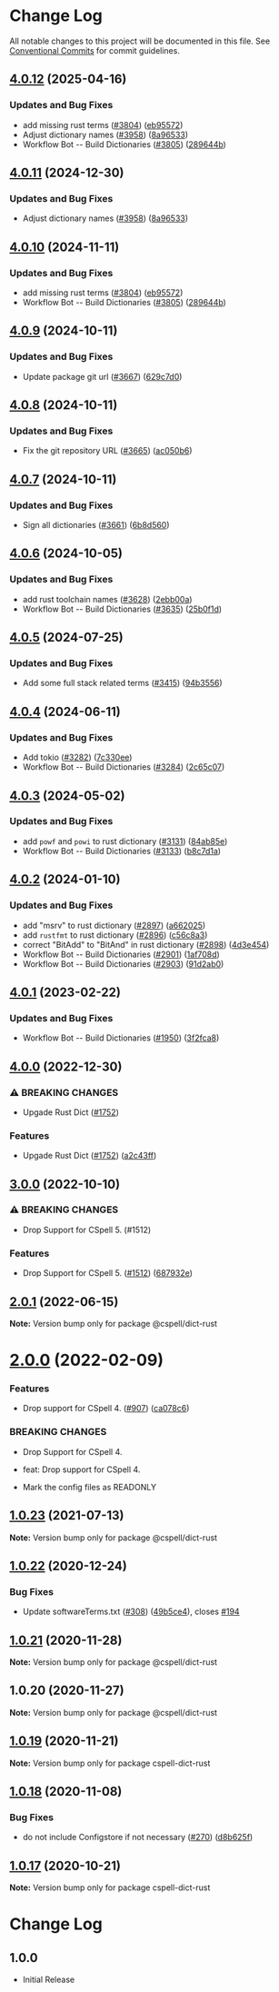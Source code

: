 # Change Log

All notable changes to this project will be documented in this file.
See [Conventional Commits](https://conventionalcommits.org) for commit guidelines.

## [4.0.12](https://github.com/digger-yu/cspell-dicts/compare/@cspell/dict-rust@4.0.11...@cspell/dict-rust@4.0.12) (2025-04-16)


### Updates and Bug Fixes

* add missing rust terms ([#3804](https://github.com/digger-yu/cspell-dicts/issues/3804)) ([eb95572](https://github.com/digger-yu/cspell-dicts/commit/eb95572987fc447638f53c0bb250295489a9ab62))
* Adjust dictionary names ([#3958](https://github.com/digger-yu/cspell-dicts/issues/3958)) ([8a96533](https://github.com/digger-yu/cspell-dicts/commit/8a96533bec21280103740868b81559437c413501))
* Workflow Bot -- Build Dictionaries ([#3805](https://github.com/digger-yu/cspell-dicts/issues/3805)) ([289644b](https://github.com/digger-yu/cspell-dicts/commit/289644b6605102db73d68683cb649ba73458364c))

## [4.0.11](https://github.com/streetsidesoftware/cspell-dicts/compare/@cspell/dict-rust@4.0.10...@cspell/dict-rust@4.0.11) (2024-12-30)


### Updates and Bug Fixes

* Adjust dictionary names ([#3958](https://github.com/streetsidesoftware/cspell-dicts/issues/3958)) ([8a96533](https://github.com/streetsidesoftware/cspell-dicts/commit/8a96533bec21280103740868b81559437c413501))

## [4.0.10](https://github.com/streetsidesoftware/cspell-dicts/compare/@cspell/dict-rust@4.0.9...@cspell/dict-rust@4.0.10) (2024-11-11)


### Updates and Bug Fixes

* add missing rust terms ([#3804](https://github.com/streetsidesoftware/cspell-dicts/issues/3804)) ([eb95572](https://github.com/streetsidesoftware/cspell-dicts/commit/eb95572987fc447638f53c0bb250295489a9ab62))
* Workflow Bot -- Build Dictionaries ([#3805](https://github.com/streetsidesoftware/cspell-dicts/issues/3805)) ([289644b](https://github.com/streetsidesoftware/cspell-dicts/commit/289644b6605102db73d68683cb649ba73458364c))

## [4.0.9](https://github.com/streetsidesoftware/cspell-dicts/compare/@cspell/dict-rust@4.0.8...@cspell/dict-rust@4.0.9) (2024-10-11)


### Updates and Bug Fixes

* Update package git url ([#3667](https://github.com/streetsidesoftware/cspell-dicts/issues/3667)) ([629c7d0](https://github.com/streetsidesoftware/cspell-dicts/commit/629c7d0a5e1bacad1d3874b1f8372edc3494ef97))

## [4.0.8](https://github.com/streetsidesoftware/cspell-dicts/compare/@cspell/dict-rust@4.0.7...@cspell/dict-rust@4.0.8) (2024-10-11)


### Updates and Bug Fixes

* Fix the git repository URL ([#3665](https://github.com/streetsidesoftware/cspell-dicts/issues/3665)) ([ac050b6](https://github.com/streetsidesoftware/cspell-dicts/commit/ac050b697d57820109995e92fac5ccc32ced1723))

## [4.0.7](https://github.com/streetsidesoftware/cspell-dicts/compare/@cspell/dict-rust@4.0.6...@cspell/dict-rust@4.0.7) (2024-10-11)


### Updates and Bug Fixes

* Sign all dictionaries ([#3661](https://github.com/streetsidesoftware/cspell-dicts/issues/3661)) ([6b8d560](https://github.com/streetsidesoftware/cspell-dicts/commit/6b8d560cf51a593458ce42bca415859f872cfc97))

## [4.0.6](https://github.com/streetsidesoftware/cspell-dicts/compare/@cspell/dict-rust@4.0.5...@cspell/dict-rust@4.0.6) (2024-10-05)


### Updates and Bug Fixes

* add rust toolchain names ([#3628](https://github.com/streetsidesoftware/cspell-dicts/issues/3628)) ([2ebb00a](https://github.com/streetsidesoftware/cspell-dicts/commit/2ebb00ae0ad43f1c1a29e6562872791a410e0ac1))
* Workflow Bot -- Build Dictionaries ([#3635](https://github.com/streetsidesoftware/cspell-dicts/issues/3635)) ([25b0f1d](https://github.com/streetsidesoftware/cspell-dicts/commit/25b0f1df069601c5bc16084afe35ed5b9a75cf5c))

## [4.0.5](https://github.com/streetsidesoftware/cspell-dicts/compare/@cspell/dict-rust@4.0.4...@cspell/dict-rust@4.0.5) (2024-07-25)


### Updates and Bug Fixes

* Add some full stack related terms ([#3415](https://github.com/streetsidesoftware/cspell-dicts/issues/3415)) ([94b3556](https://github.com/streetsidesoftware/cspell-dicts/commit/94b355671d87cd6a8691c1fbae5cefba9a3a5170))

## [4.0.4](https://github.com/streetsidesoftware/cspell-dicts/compare/@cspell/dict-rust@4.0.3...@cspell/dict-rust@4.0.4) (2024-06-11)


### Updates and Bug Fixes

* Add tokio ([#3282](https://github.com/streetsidesoftware/cspell-dicts/issues/3282)) ([7c330ee](https://github.com/streetsidesoftware/cspell-dicts/commit/7c330ee8fa9de714b60738f92a483309f261619f))
* Workflow Bot -- Build Dictionaries ([#3284](https://github.com/streetsidesoftware/cspell-dicts/issues/3284)) ([2c65c07](https://github.com/streetsidesoftware/cspell-dicts/commit/2c65c073fd88ccaddb3dcdfa4be0f08407d25779))

## [4.0.3](https://github.com/streetsidesoftware/cspell-dicts/compare/@cspell/dict-rust@4.0.2...@cspell/dict-rust@4.0.3) (2024-05-02)


### Updates and Bug Fixes

* add `powf` and `powi` to rust dictionary ([#3131](https://github.com/streetsidesoftware/cspell-dicts/issues/3131)) ([84ab85e](https://github.com/streetsidesoftware/cspell-dicts/commit/84ab85ebb24aceab7b3485727105d280621f4d3f))
* Workflow Bot -- Build Dictionaries ([#3133](https://github.com/streetsidesoftware/cspell-dicts/issues/3133)) ([b8c7d1a](https://github.com/streetsidesoftware/cspell-dicts/commit/b8c7d1a1eab2b0756f8cc188f858568e89d5d95b))

## [4.0.2](https://github.com/streetsidesoftware/cspell-dicts/compare/@cspell/dict-rust@4.0.1...@cspell/dict-rust@4.0.2) (2024-01-10)


### Updates and Bug Fixes

* add "msrv" to rust dictionary ([#2897](https://github.com/streetsidesoftware/cspell-dicts/issues/2897)) ([a662025](https://github.com/streetsidesoftware/cspell-dicts/commit/a662025a79c50c3e5a6b95bdaaa906ce2f6fcddc))
* add `rustfmt` to rust dictionary ([#2896](https://github.com/streetsidesoftware/cspell-dicts/issues/2896)) ([c56c8a3](https://github.com/streetsidesoftware/cspell-dicts/commit/c56c8a3373447db8268f9f089599249f67aaac3a))
* correct "BitAdd" to "BitAnd" in rust dictionary ([#2898](https://github.com/streetsidesoftware/cspell-dicts/issues/2898)) ([4d3e454](https://github.com/streetsidesoftware/cspell-dicts/commit/4d3e45428c5c4ce9a9676ef5184d90d7e7fb573b))
* Workflow Bot -- Build Dictionaries ([#2901](https://github.com/streetsidesoftware/cspell-dicts/issues/2901)) ([1af708d](https://github.com/streetsidesoftware/cspell-dicts/commit/1af708d3cad81813206ff93b65d651e4735ec108))
* Workflow Bot -- Build Dictionaries ([#2903](https://github.com/streetsidesoftware/cspell-dicts/issues/2903)) ([91d2ab0](https://github.com/streetsidesoftware/cspell-dicts/commit/91d2ab0be21ef8fd6e9b2e3c8790ba5a53a3cbd6))

## [4.0.1](https://github.com/streetsidesoftware/cspell-dicts/compare/@cspell/dict-rust@4.0.0...@cspell/dict-rust@4.0.1) (2023-02-22)


### Updates and Bug Fixes

* Workflow Bot -- Build Dictionaries ([#1950](https://github.com/streetsidesoftware/cspell-dicts/issues/1950)) ([3f2fca8](https://github.com/streetsidesoftware/cspell-dicts/commit/3f2fca8b64c800723cc572f5ef83e92d5ec64673))

## [4.0.0](https://github.com/streetsidesoftware/cspell-dicts/compare/@cspell/dict-rust@3.0.0...@cspell/dict-rust@4.0.0) (2022-12-30)


### ⚠ BREAKING CHANGES

* Upgade Rust Dict ([#1752](https://github.com/streetsidesoftware/cspell-dicts/issues/1752))

### Features

* Upgade Rust Dict ([#1752](https://github.com/streetsidesoftware/cspell-dicts/issues/1752)) ([a2c43ff](https://github.com/streetsidesoftware/cspell-dicts/commit/a2c43ff3b407d168f4e6dfbdbe6a3d0456260723))

## [3.0.0](https://github.com/streetsidesoftware/cspell-dicts/compare/@cspell/dict-rust@2.0.1...@cspell/dict-rust@3.0.0) (2022-10-10)


### ⚠ BREAKING CHANGES

* Drop Support for CSpell 5. (#1512)

### Features

* Drop Support for CSpell 5. ([#1512](https://github.com/streetsidesoftware/cspell-dicts/issues/1512)) ([687932e](https://github.com/streetsidesoftware/cspell-dicts/commit/687932e187e4bce87d7904e3a2e53dd6de6ac372))

## [2.0.1](https://github.com/streetsidesoftware/cspell-dicts/compare/@cspell/dict-rust@2.0.0...@cspell/dict-rust@2.0.1) (2022-06-15)

**Note:** Version bump only for package @cspell/dict-rust





# [2.0.0](https://github.com/streetsidesoftware/cspell-dicts/compare/@cspell/dict-rust@1.0.23...@cspell/dict-rust@2.0.0) (2022-02-09)


### Features

* Drop support for CSpell 4. ([#907](https://github.com/streetsidesoftware/cspell-dicts/issues/907)) ([ca078c6](https://github.com/streetsidesoftware/cspell-dicts/commit/ca078c6a2e188cc3cf6276db1ba7e007f0f06f27))


### BREAKING CHANGES

* Drop Support for CSpell 4.

* feat: Drop support for CSpell 4.
* Mark the config files as READONLY





## [1.0.23](https://github.com/streetsidesoftware/cspell-dicts/compare/@cspell/dict-rust@1.0.22...@cspell/dict-rust@1.0.23) (2021-07-13)

**Note:** Version bump only for package @cspell/dict-rust





## [1.0.22](https://github.com/streetsidesoftware/cspell-dicts/compare/@cspell/dict-rust@1.0.21...@cspell/dict-rust@1.0.22) (2020-12-24)


### Bug Fixes

* Update softwareTerms.txt ([#308](https://github.com/streetsidesoftware/cspell-dicts/issues/308)) ([49b5ce4](https://github.com/streetsidesoftware/cspell-dicts/commit/49b5ce4a2436f3c99969d6425128d55f84c8a7fc)), closes [#194](https://github.com/streetsidesoftware/cspell-dicts/issues/194)





## [1.0.21](https://github.com/streetsidesoftware/cspell-dicts/compare/@cspell/dict-rust@1.0.20...@cspell/dict-rust@1.0.21) (2020-11-28)

**Note:** Version bump only for package @cspell/dict-rust





## 1.0.20 (2020-11-27)

**Note:** Version bump only for package @cspell/dict-rust





## [1.0.19](https://github.com/streetsidesoftware/cspell-dicts/compare/cspell-dict-rust@1.0.18...cspell-dict-rust@1.0.19) (2020-11-21)

**Note:** Version bump only for package cspell-dict-rust

## [1.0.18](https://github.com/streetsidesoftware/cspell-dicts/compare/cspell-dict-rust@1.0.17...cspell-dict-rust@1.0.18) (2020-11-08)

### Bug Fixes

- do not include Configstore if not necessary ([#270](https://github.com/streetsidesoftware/cspell-dicts/issues/270)) ([d8b625f](https://github.com/streetsidesoftware/cspell-dicts/commit/d8b625f2f42d5cc6c4a9390216ac1e5037886e44))

## [1.0.17](https://github.com/streetsidesoftware/cspell-dicts/compare/cspell-dict-rust@1.0.16...cspell-dict-rust@1.0.17) (2020-10-21)

**Note:** Version bump only for package cspell-dict-rust

# Change Log

## 1.0.0

- Initial Release
